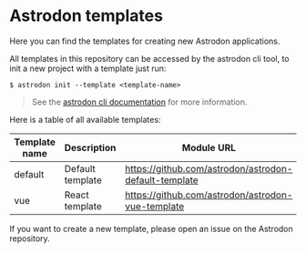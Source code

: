 # Astrodon templates

Here you can find the templates for creating new Astrodon applications. 

All templates in this repository can be accessed by the astrodon cli tool, to init a new project with a template just run:

    $ astrodon init --template <template-name>

> See the [astrodon cli documentation](https://docs.astrodon.land/docs/astrodon_cli) for more information.

Here is a table of all available templates:

| Template name | Description      | Module URL                                            |
| ------------- | ---------------- | ------------------------------------------------------|
| default       | Default template | https://github.com/astrodon/astrodon-default-template |
| vue           | React template   | https://github.com/astrodon/astrodon-vue-template     |

If you want to create a new template, please open an issue on the Astrodon repository.